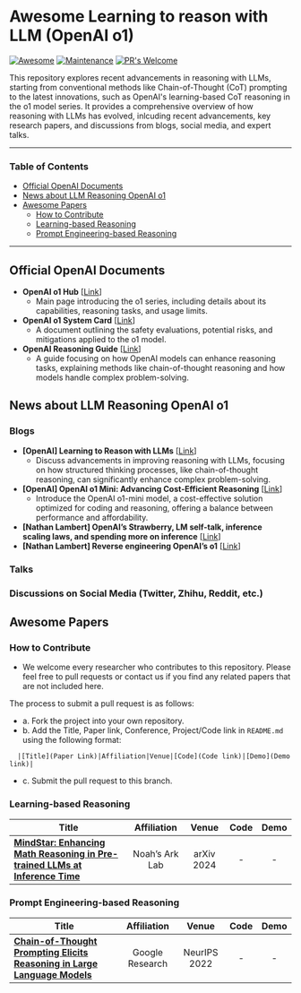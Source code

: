 # Awesome Learning to reason with LLM (OpenAI o1)

[![Awesome](https://awesome.re/badge.svg)](https://awesome.re)
[![Maintenance](https://img.shields.io/badge/Maintained%3F-yes-green.svg)](https://GitHub.com/Naereen/StrapDown.js/graphs/commit-activity) 
[![PR's Welcome](https://img.shields.io/badge/PRs-welcome-brightgreen.svg?style=flat)](http://makeapullrequest.com)

This repository explores recent advancements in reasoning with LLMs, starting from conventional methods like Chain-of-Thought (CoT) prompting to the latest innovations, such as OpenAI's learning-based CoT reasoning in the o1 model series. It provides a comprehensive overview of how reasoning with LLMs has evolved, inlcuding recent advancements, key research papers, and discussions from blogs, social media, and expert talks. 

---
### Table of Contents 
- [Official OpenAI Documents](#official-openai-documents)
- [News about LLM Reasoning OpenAI o1](#news-about-llm-reasoning-openai-o1)
- [Awesome Papers](#awesome-papers)
  - [How to Contribute](#how-to-contribute)
  - [Learning-based Reasoning](#learning-based-reasoning)
  - [Prompt Engineering-based Reasoning](#prompt-engineering-based-reasoning)
---

## Official OpenAI Documents

- **OpenAI o1 Hub** [[Link](https://openai.com/o1/)]
  - Main page introducing the o1 series, including details about its capabilities, reasoning tasks, and usage limits.
- **OpenAI o1 System Card** [[Link](https://assets.ctfassets.net/kftzwdyauwt9/67qJD51Aur3eIc96iOfeOP/71551c3d223cd97e591aa89567306912/o1_system_card.pdf)]
  - A document outlining the safety evaluations, potential risks, and mitigations applied to the o1 model​.
- **OpenAI Reasoning Guide** [[Link](https://platform.openai.com/docs/guides/reasoning)]
  - A guide focusing on how OpenAI models can enhance reasoning tasks, explaining methods like chain-of-thought reasoning and how models handle complex problem-solving.

## News about LLM Reasoning OpenAI o1

### Blogs

- **[OpenAI] Learning to Reason with LLMs** [[Link](https://openai.com/index/learning-to-reason-with-llms/)]
  - Discuss advancements in improving reasoning with LLMs, focusing on how structured thinking processes, like chain-of-thought reasoning, can significantly enhance complex problem-solving.
- **[OpenAI] OpenAI o1 Mini: Advancing Cost-Efficient Reasoning** [[Link](https://openai.com/index/openai-o1-mini-advancing-cost-efficient-reasoning/)]
  - Introduce the OpenAI o1-mini model, a cost-effective solution optimized for coding and reasoning, offering a balance between performance and affordability.
- **[Nathan Lambert] OpenAI’s Strawberry, LM self-talk, inference scaling laws, and spending more on inference** [[Link](https://www.interconnects.ai/p/openai-strawberry-and-inference-scaling-laws)]
- **[Nathan Lambert] Reverse engineering OpenAI’s o1** [[Link](https://substack.com/@natolambert/p-148935394)]

### Talks

### Discussions on Social Media (Twitter, Zhihu, Reddit, etc.)

## Awesome Papers

### How to Contribute
* We welcome every researcher who contributes to this repository. Please feel free to pull requests or contact us if you find any related papers that are not included here.

The process to submit a pull request is as follows:
- a. Fork the project into your own repository.
- b. Add the Title, Paper link, Conference, Project/Code link in `README.md` using the following format:
```
  |[Title](Paper Link)|Affiliation|Venue|[Code](Code link)|[Demo](Demo link)|
```
- c. Submit the pull request to this branch.

### Learning-based Reasoning

| Title                                             |Affiliation | Venue | Code | Demo |                                  
|---------------------------------------------------|:----------:|:-----:|:----:|:----:|
|[**MindStar: Enhancing Math Reasoning in Pre-trained LLMs at Inference Time**](https://arxiv.org/pdf/2405.16265)|Noah’s Ark Lab|arXiv 2024|-|-|



### Prompt Engineering-based Reasoning
| Title                                             |  Affiliation | Venue |Code | Demo |                                  
|---------------------------------------------------|:------------:|:-----:|:---:|:----:|
|[**Chain-of-Thought Prompting Elicits Reasoning in Large Language Models**](https://arxiv.org/abs/2201.11903)|Google Research|NeurIPS 2022|-|-|

